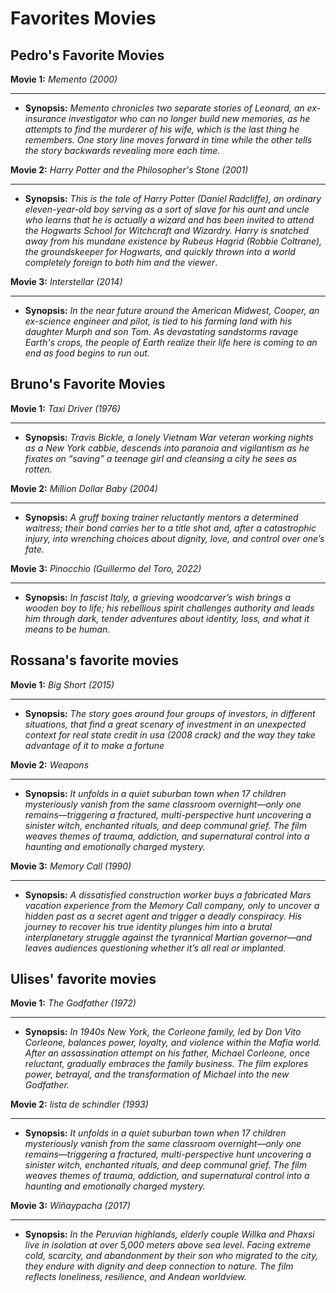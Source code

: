
# Favorites Movies

## Pedro's Favorite Movies

**Movie 1:** *Memento (2000)*
___
- **Synopsis:** *Memento chronicles two separate stories of Leonard, an ex-insurance investigator who can no longer build new memories, as he attempts to find the murderer of his wife, which is the last thing he remembers. One story line moves forward in time while the other tells the story backwards revealing more each time.*

**Movie 2:** *Harry Potter and the Philosopher's Stone (2001)*
___
- **Synopsis:** *This is the tale of Harry Potter (Daniel Radcliffe), an ordinary eleven-year-old boy serving as a sort of slave for his aunt and uncle who learns that he is actually a wizard and has been invited to attend the Hogwarts School for Witchcraft and Wizardry.  Harry is snatched away from his mundane existence by Rubeus Hagrid (Robbie Coltrane), the groundskeeper for Hogwarts, and quickly thrown into a world completely foreign to both him and the viewer*.

**Movie 3:** *Interstellar (2014)*
___
- **Synopsis:** *In the near future around the American Midwest, Cooper, an ex-science engineer and pilot, is tied to his farming land with his daughter Murph and son Tom. As devastating sandstorms ravage Earth's crops, the people of Earth realize their life here is coming to an end as food begins to run out.*


## Bruno's Favorite Movies

**Movie 1:** *Taxi Driver (1976)*
___
- **Synopsis:** *Travis Bickle, a lonely Vietnam War veteran working nights as a New York cabbie, descends into paranoia and vigilantism as he fixates on “saving” a teenage girl and cleansing a city he sees as rotten.*

**Movie 2:** *Million Dollar Baby (2004)*
___
- **Synopsis:** *A gruff boxing trainer reluctantly mentors a determined waitress; their bond carries her to a title shot and, after a catastrophic injury, into wrenching choices about dignity, love, and control over one’s fate.*

**Movie 3:** *Pinocchio (Guillermo del Toro, 2022)*
___
- **Synopsis:** *In fascist Italy, a grieving woodcarver’s wish brings a wooden boy to life; his rebellious spirit challenges authority and leads him through dark, tender adventures about identity, loss, and what it means to be human.*

## Rossana's favorite movies

**Movie 1:** *Big Short (2015)*
___
- **Synopsis:** *The story goes around four groups of investors, in different situations, that find a great scenary of investment in an unexpected context for real state credit in usa (2008 crack) and the way they take advantage of it to make a fortune*

**Movie 2:** *Weapons*
___
- **Synopsis:** *It unfolds in a quiet suburban town when 17 children mysteriously vanish from the same classroom overnight—only one remains—triggering a fractured, multi-perspective hunt uncovering a sinister witch, enchanted rituals, and deep communal grief.
The film weaves themes of trauma, addiction, and supernatural control into a haunting and emotionally charged mystery.*

**Movie 3:** *Memory Call (1990)*
___
- **Synopsis:** *A dissatisfied construction worker buys a fabricated Mars vacation experience from the Memory Call company, only to uncover a hidden past as a secret agent and trigger a deadly conspiracy. His journey to recover his true identity plunges him into a brutal interplanetary struggle against the tyrannical Martian governor—and leaves audiences questioning whether it’s all real or implanted.*

## Ulises' favorite movies

**Movie 1:** *The Godfather (1972)*
___
- **Synopsis:** *In 1940s New York, the Corleone family, led by Don Vito Corleone, balances power, loyalty, and violence within the Mafia world. After an assassination attempt on his father, Michael Corleone, once reluctant, gradually embraces the family business. The film explores power, betrayal, and the transformation of Michael into the new Godfather.*

**Movie 2:** *lista de schindler (1993)*
___
- **Synopsis:** *It unfolds in a quiet suburban town when 17 children mysteriously vanish from the same classroom overnight—only one remains—triggering a fractured, multi-perspective hunt uncovering a sinister witch, enchanted rituals, and deep communal grief. The film weaves themes of trauma, addiction, and supernatural control into a haunting and emotionally charged mystery.*

**Movie 3:** *Wiñaypacha (2017)*
___
- **Synopsis:** *In the Peruvian highlands, elderly couple Willka and Phaxsi live in isolation at over 5,000 meters above sea level. Facing extreme cold, scarcity, and abandonment by their son who migrated to the city, they endure with dignity and deep connection to nature. The film reflects loneliness, resilience, and Andean worldview.*